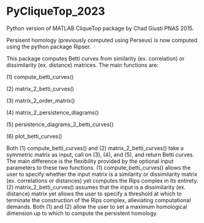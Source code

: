 # PyCliqueTop_2023
Python version of MATLAB CliqueTop package by Chad Giusti PNAS 2015.

Persisent homology (previously computed using Perseus) is now computed 
using the python package Ripser.  

This package computes Betti curves from similarity (ex. correlation) or dissimilarity (ex. distance) matrices. The main functions are:

(1) compute_betti_curves() 

(2) matrix_2_betti_curves()

(3) matrix_2_order_matrix() 

(4) matrix_2_persistence_diagrams() 

(5) persistence_diagrams_2_betti_curves() 

(6) plot_betti_curves()

Both (1) compute_betti_curves() and (2) matrix_2_betti_curves() take a symmetric matrix as input, call on (3), (4), and (5), and return Betti curves. The main difference is the flexibility provided by the optional input parameters to these two functions.  (1) compute_betti_curves() allows the user to specify whether the input matrix is a similarity or dissimilarity matrix (ex. correlations or distances) yet computes the Rips complex in its entirety. (2) matrix_2_betti_curves() assumes that the input is a dissimilarity (ex. distance) matrix yet allows the user to specify a threshold at which to terminate the construction of the Rips complex, alleviating computational demands.  Both (1) and (2) allow the user to set a maximum homological dimension up to which to compute the persistent homology.






